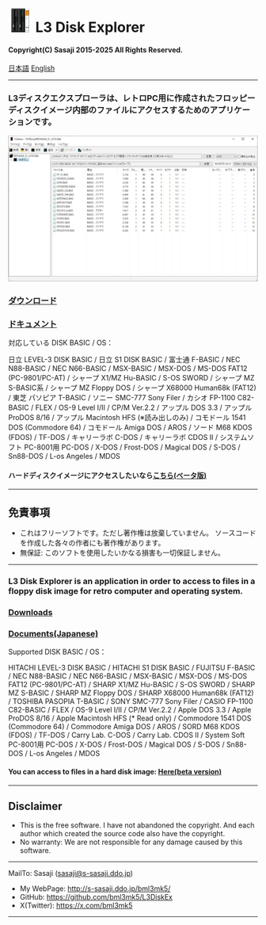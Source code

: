 # ![](l3diskex_icon.png) L3 Disk Explorer

#### Copyright(C) Sasaji 2015-2025 All Rights Reserved.

<a href="#ja">日本語</a> <a href="#en">English</a>

------------------------------------------------------------------------------
<a name="ja"></a>

### L3ディスクエクスプローラは、レトロPC用に作成されたフロッピーディスクイメージ内部のファイルにアクセスするためのアプリケーションです。

![l3diskex screen shot](l3diskex_scrn.png)

### [ダウンロード](https://github.com/bml3mk5/L3DiskEx/releases)

### [ドキュメント](../../tree/master/docs)

対応している DISK BASIC / OS：

日立 LEVEL-3 DISK BASIC / 日立 S1 DISK BASIC /
富士通 F-BASIC /
NEC N88-BASIC / NEC N66-BASIC /
MSX-BASIC / MSX-DOS /
MS-DOS FAT12 (PC-9801/PC-AT) /
シャープ X1/MZ Hu-BASIC / S-OS SWORD /
シャープ MZ S-BASIC系 /
シャープ MZ Floppy DOS /
シャープ X68000 Human68k (FAT12) /
東芝 パソピア T-BASIC /
ソニー SMC-777 Sony Filer /
カシオ FP-1100 C82-BASIC /
FLEX /
OS-9 Level I/II /
CP/M Ver.2.2 /
アップル DOS 3.3 /
アップル ProDOS 8/16 /
アップル Macintosh HFS (※読み出しのみ) /
コモドール 1541 DOS (Commodore 64) /
コモドール Amiga DOS / AROS /
ソード M68 KDOS (FDOS) /
TF-DOS /
キャリーラボ C-DOS /
キャリーラボ CDOS II /
システムソフト PC-8001用 PC-DOS /
X-DOS /
Frost-DOS /
Magical DOS /
S-DOS / Sn88-DOS /
L-os Angeles /
MDOS


#### ハードディスクイメージにアクセスしたいなら[こちら(ベータ版)](https://github.com/bml3mk5/DiFinder/releases)

------------------------------------------------------------------------------

## 免責事項

* これはフリーソフトです。ただし著作権は放棄していません。
  ソースコードを作成した各々の作者にも著作権があります。
* 無保証: このソフトを使用したいかなる損害も一切保証しません。

------------------------------------------------------------------------------
<a name="en"></a>

### L3 Disk Explorer is an application in order to access to files in a floppy disk image for retro computer and operating system.

### [Downloads](https://github.com/bml3mk5/L3DiskEx/releases)

### [Documents(Japanese)](../../tree/master/docs)

Supported DISK BASIC / OS：

HITACHI LEVEL-3 DISK BASIC / HITACHI S1 DISK BASIC /
FUJITSU F-BASIC /
NEC N88-BASIC / NEC N66-BASIC /
MSX-BASIC / MSX-DOS /
MS-DOS FAT12 (PC-9801/PC-AT) /
SHARP X1/MZ Hu-BASIC / S-OS SWORD /
SHARP MZ S-BASIC /
SHARP MZ Floppy DOS /
SHARP X68000 Human68k (FAT12) /
TOSHIBA PASOPIA T-BASIC /
SONY SMC-777 Sony Filer /
CASIO FP-1100 C82-BASIC /
FLEX /
OS-9 Level I/II /
CP/M Ver.2.2 /
Apple DOS 3.3 /
Apple ProDOS 8/16 /
Apple Macintosh HFS (* Read only) /
Commodore 1541 DOS (Commodore 64) /
Commodore Amiga DOS / AROS /
SORD M68 KDOS (FDOS) /
TF-DOS /
Carry Lab. C-DOS /
Carry Lab. CDOS II /
System Soft PC-8001用 PC-DOS /
X-DOS /
Frost-DOS /
Magical DOS /
S-DOS / Sn88-DOS /
L-os Angeles /
MDOS


#### You can access to files in a hard disk image: [Here(beta version)](https://github.com/bml3mk5/DiFinder/releases)

------------------------------------------------------------------------------

## Disclaimer

* This is the free software. I have not abandoned the copyright.
  And each author which created the source code also have the copyright.
* No warranty: We are not responsible for any damage caused by this software.

------------------------------------------------------------------------------

 MailTo: Sasaji (sasaji@s-sasaji.ddo.jp)
 * My WebPage: http://s-sasaji.ddo.jp/bml3mk5/
 * GitHub:     https://github.com/bml3mk5/L3DiskEx
 * X(Twitter): https://x.com/bml3mk5

------------------------------------------------------------------------------
